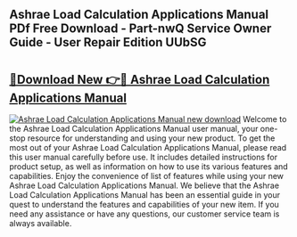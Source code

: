 ## Ashrae Load Calculation Applications Manual PDf Free Download - Part-nwQ Service Owner Guide - User Repair Edition UUbSG

# <h2><a href="http://bc2024.oget.top/?id=Ashrae+Load+Calculation+Applications+Manual">🔗Download New 👉🔴 Ashrae Load Calculation Applications Manual</a></h2>

[![Ashrae Load Calculation Applications Manual new download](https://i.imgur.com/5g1atiW.png)](http://bc2024.oget.top/?id=Ashrae+Load+Calculation+Applications+Manual)
Welcome to the Ashrae Load Calculation Applications Manual user manual, your one-stop resource for understanding and using your new product. To get the most out of your Ashrae Load Calculation Applications Manual, please read this user manual carefully before use. It includes detailed instructions for product setup, as well as information on how to use its various features and capabilities. Enjoy the convenience of list of features while using your new Ashrae Load Calculation Applications Manual. We believe that the Ashrae Load Calculation Applications Manual has been an essential guide in your quest to understand the features and capabilities of your new item. If you need any assistance or have any questions, our customer service team is always available.

